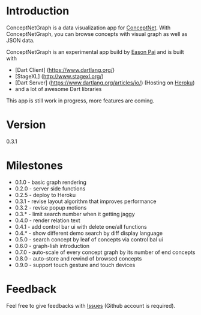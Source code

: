 Introduction
=========
ConceptNetGraph is a data visualization app for [ConceptNet](http://conceptnet5.media.mit.edu/). With ConceptNetGraph, you can browse concepts with visual graph as well as JSON data.

ConceptNetGraph is an experimental app build by [Eason Pai](https://github.com/EasonPai) and is built with

  + [Dart Client] (https://www.dartlang.org/)
  + [StageXL] (http://www.stagexl.org/)
  + [Dart Server] (https://www.dartlang.org/articles/io/) (Hosting on [Heroku](https://www.heroku.com/))
  + and a lot of awesome Dart libraries


This app is still work in progress, more features are coming.


Version
=========

0.3.1


Milestones
=========

  - 0.1.0 - basic graph rendering
  - 0.2.0 - server side functions
  - 0.2.5 - deploy to Heroku  
  - 0.3.1 - revise layout algorithm that improves performance
  - 0.3.2 - revise popup motions
  - 0.3.* - limit search number when it getting jaggy 
  - 0.4.0 - render relation text
  - 0.4.1 - add control bar ui with delete one/all functions
  - 0.4.* - show different demo search by diff display language
  - 0.5.0 - search concept by leaf of concepts via control bal ui
  - 0.6.0 - graph-lish introduction
  - 0.7.0 - auto-scale of every concept graph by its number of end concepts
  - 0.8.0 - auto-store and rewind of browsed concepts
  - 0.9.0 - support touch gesture and touch devices
  
Feedback
=========
Feel free to give feedbacks with [Issues](https://github.com/EasonPai/ConceptNetGraph/issues) (Github account is required).
